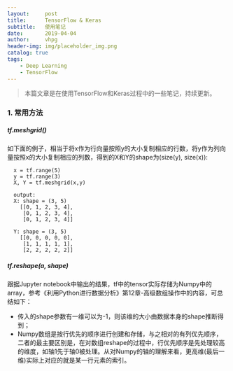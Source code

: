 ```yaml
---
layout:     post
title:      TensorFlow & Keras
subtitle:   使用笔记
date:       2019-04-04
author:     vhpg
header-img: img/placeholder_img.png
catalog: true
tags:
    - Deep Learning
    - TensorFlow
---
```

> 本篇文章是在使用TensorFlow和Keras过程中的一些笔记，持续更新。

### 1. 常用方法
##### tf.meshgrid()
如下面的例子，相当于将x作为行向量按照y的大小复制相应的行数，将y作为列向量按照x的大小复制相应的列数，得到的X和Y的shape为(size(y), size(x)):
```
  x = tf.range(5)
  y = tf.range(3)
  X, Y = tf.meshgrid(x,y)

  output:
  X: shape = (3, 5)
    [[0, 1, 2, 3, 4],
     [0, 1, 2, 3, 4],
     [0, 1, 2, 3, 4]]

  Y: shape = (3, 5)
    [[0, 0, 0, 0, 0],
     [1, 1, 1, 1, 1],
     [2, 2, 2, 2, 2]]
```

##### tf.reshape(a, shape)
跟据Jupyter notebook中输出的结果，tf中的tensor实际存储为Numpy中的array，参考《利用Python进行数据分析》第12章-高级数组操作中的内容，可总结如下：
* 传入的shape参数有一维可以为-1，则该维的大小由数据本身的shape推断得到；
* Numpy数组是按行优先的顺序进行创建和存储，与之相对的有列优先顺序，二者的最主要区别是，在对数组reshape的过程中，行优先顺序是先处理较高的维度，如轴1先于轴0被处理。从对Numpy的轴的理解来看，更高维(最后一维)实际上对应的就是某一行元素的索引。

